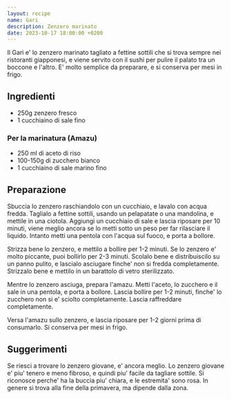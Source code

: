 ```yaml
---
layout: recipe
name: Gari
description: Zenzero marinato
date: 2023-10-17 18:00:00 +0200
---
```


Il Gari e' lo zenzero marinato tagliato a fettine sottili che si trova sempre nei ristoranti giapponesi, e viene servito con il sushi per pulire il palato tra un boccone e l'altro. E' molto semplice da preparare, e si conserva per mesi in frigo.

## Ingredienti

- 250g zenzero fresco
- 1 cucchiaino di sale fino

### Per la marinatura (Amazu)

- 250 ml di aceto di riso
- 100-150g di zucchero bianco
- 1 cucchiaino di sale marino fino

## Preparazione

Sbuccia lo zenzero raschiandolo con un cucchiaio, e lavalo con acqua fredda. Taglialo a fettine sottili, usando un pelapatate o una mandolina, e mettile in una ciotola. Aggiungi un cucchiaio di sale e lascia riposare per 10 minuti, viene meglio ancora se lo metti sotto un peso per far rilasciare il liquido. Intanto metti una pentola con l'acqua sul fuoco, e porta a bollore.

Strizza bene lo zenzero, e mettilo a bollire per 1-2 minuti. Se lo zenzero e' molto piccante, puoi bollirlo per 2-3 minuti. Scolalo bene e distribuiscilo su un panno pulito, e lascialo asciugare finche' non si fredda completamente. Strizzalo bene e mettilo in un barattolo di vetro sterilizzato.

Mentre lo zenzero asciuga, prepara l'amazu. Metti l'aceto, lo zucchero e il sale in una pentola, e porta a bollore. Lascia bollire per 1-2 minuti, finche' lo zucchero non si e' sciolto completamente. Lascia raffreddare completamente.

Versa l'amazu sullo zenzero, e lascia riposare per 1-2 giorni prima di consumarlo. Si conserva per mesi in frigo.

## Suggerimenti

Se riesci a trovare lo zenzero giovane, e' ancora meglio. Lo zenzero giovane e' piu' tenero e meno fibroso, e quindi piu' facile da tagliare sottile. Si riconosce perche' ha la buccia piu' chiara, e le estremita' sono rosa. In genere si trova alla fine della primavera, ma dipende dalla zona.
